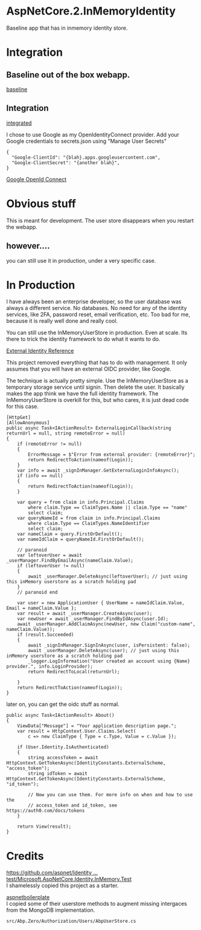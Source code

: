 # AspNetCore.2.InMemoryIdentity
Baseline app that has in inmemory identity store.  

# Integration

## Baseline out of the box webapp.
[baseline](https://github.com/ghstahl/AspNetCore.2.InMemoryIdentity/commit/f8a343553662838496f8820c8c61db2b0aa63053#diff-f03d32421dcf0fffab0ddc6e1c8a0986)

## Integration
[integrated](https://github.com/ghstahl/AspNetCore.2.InMemoryIdentity/commit/4084780864095c4c54789d385c6c2a3fe7fce2b0#diff-f03d32421dcf0fffab0ddc6e1c8a0986)

I chose to use Google as my OpenIdentityConnect provider.  Add your Google credentials to secrets.json using "Manage User Secrets"

```
{
  "Google-ClientId": "{blah}.apps.googleusercontent.com",
  "Google-ClientSecret": "{another blah}",
}

```
[Google OpenId Connect](https://developers.google.com/identity/protocols/OpenIDConnect)  

# Obvious stuff
This is meant for development.  The user store disappears when you restart the webapp.  

## however....
you can still use it in production, under a very specific case.  


# In Production
I have always been an enterprise developer, so the user database was always a different service.  No databases.  No need for any of the identity services, like 2FA, password reset, email verification, etc.   Too bad for me, because it is really well done and really cool.

You can still use the InMemoryUserStore in production.  Even at scale.  Its there to trick the identity framework to do what it wants to do.

[External Identity Reference](src/ReferenceWebApp.ExternalIdentity)

This project removed everything that has to do with management.  It only assumes that you will have an external OIDC provider, like Google.

The technique is actually pretty simple.  Use the InMemoryUserStore as a temporary storage service until signin.  Then delete the user.
It basically makes the app think we have the full identity framework.  The InMemoryUserStore is overkill for this, but who cares, it is just dead code for this case.

```
[HttpGet]
[AllowAnonymous]
public async Task<IActionResult> ExternalLoginCallback(string returnUrl = null, string remoteError = null)
{
    if (remoteError != null)
    {
        ErrorMessage = $"Error from external provider: {remoteError}";
        return RedirectToAction(nameof(Login));
    }
    var info = await _signInManager.GetExternalLoginInfoAsync();
    if (info == null)
    {
        return RedirectToAction(nameof(Login));
    }

    var query = from claim in info.Principal.Claims
        where claim.Type == ClaimTypes.Name || claim.Type == "name"
        select claim;
    var queryNameId = from claim in info.Principal.Claims
        where claim.Type == ClaimTypes.NameIdentifier
        select claim;
    var nameClaim = query.FirstOrDefault();
    var nameIdClaim = queryNameId.FirstOrDefault();

    // paranoid
    var leftoverUser = await _userManager.FindByEmailAsync(nameClaim.Value);
    if (leftoverUser != null)
    {
        await _userManager.DeleteAsync(leftoverUser); // just using this inMemory userstore as a scratch holding pad
    }
    // paranoid end

    var user = new ApplicationUser { UserName = nameIdClaim.Value, Email = nameClaim.Value };
    var result = await _userManager.CreateAsync(user);
    var newUser = await _userManager.FindByIdAsync(user.Id);
    await _userManager.AddClaimAsync(newUser, new Claim("custom-name", nameClaim.Value));
    if (result.Succeeded)
    {
        await _signInManager.SignInAsync(user, isPersistent: false);
        await _userManager.DeleteAsync(user); // just using this inMemory userstore as a scratch holding pad
        _logger.LogInformation("User created an account using {Name} provider.", info.LoginProvider);
        return RedirectToLocal(returnUrl);

    }
    return RedirectToAction(nameof(Login));
}
```
later on, you can get the oidc stuff as normal.
```
public async Task<IActionResult> About()
{
    ViewData["Message"] = "Your application description page.";
    var result = HttpContext.User.Claims.Select(
        c => new ClaimType { Type = c.Type, Value = c.Value });

    if (User.Identity.IsAuthenticated)
    {
        string accessToken = await HttpContext.GetTokenAsync(IdentityConstants.ExternalScheme, "access_token");
        string idToken = await HttpContext.GetTokenAsync(IdentityConstants.ExternalScheme, "id_token");

        // Now you can use them. For more info on when and how to use the 
        // access_token and id_token, see https://auth0.com/docs/tokens
    }

    return View(result);
}
```

# Credits
[https://github.com/aspnet/Identity  ... test/Microsoft.AspNetCore.Identity.InMemory.Test](https://github.com/aspnet/Identity/tree/24d4694ec5f8aa8c83d340b51ac11a7925a33061/test/Microsoft.AspNetCore.Identity.InMemory.Test)  
I shamelessly copied this project as a starter.  

[aspnetboilerplate](https://aspnetboilerplate.com/)  
I copied some of their userstore methods to augment missing intergaces from the MongoDB implementation.
```
src/Abp.Zero/Authorization/Users/AbpUserStore.cs
```


